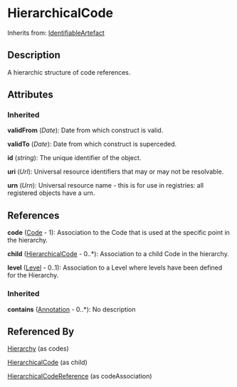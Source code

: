 
# HierarchicalCode

Inherits from: [IdentifiableArtefact](../Base/IdentifiableArtefact.md)



## Description

A hierarchic structure of code references.


## Attributes

### Inherited

**validFrom** (*Date*): Date from which construct is valid.

**validTo** (*Date*): Date from which construct is superceded.

**id** (*string*): The unique identifier of the object.

**uri** (*Url*): Universal resource identifiers that may or may not be resolvable.

**urn** (*Urn*): Universal resource name - this is for use in registries: all registered objects have a urn.



## References

**code** ([Code](Code.md) - 1): Association to the Code that is used at the specific point in the hierarchy.

**child** ([HierarchicalCode](HierarchicalCode.md) - 0..*): Association to a child Code in the hierarchy.

**level** ([Level](Level.md) - 0..1): Association to a Level where levels have been defined for the Hierarchy.

### Inherited

**contains** ([Annotation](../Base/Annotation.md) - 0..*): No description



## Referenced By

[Hierarchy](Hierarchy.md) (as codes)

[HierarchicalCode](HierarchicalCode.md) (as child)

[HierarchicalCodeReference](../Mapping/HierarchicalCodeReference.md) (as codeAssociation)


